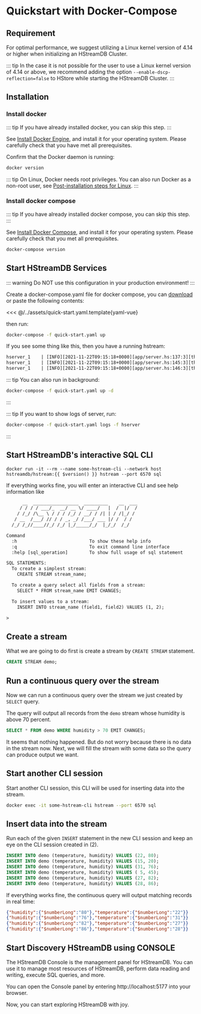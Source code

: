 # Quickstart with Docker-Compose

## Requirement

For optimal performance, we suggest utilizing a Linux kernel version of 4.14 or
higher when initializing an HStreamDB Cluster.

::: tip
In the case it is not possible for the user to use a Linux kernel version of
4.14 or above, we recommend adding the option `--enable-dscp-reflection=false`
to HStore while starting the HStreamDB Cluster.
:::

## Installation

### Install docker

::: tip
If you have already installed docker, you can skip this step.
:::

See [Install Docker Engine](https://docs.docker.com/engine/install/), and
install it for your operating system. Please carefully check that you have met
all prerequisites.

Confirm that the Docker daemon is running:

```sh
docker version
```

::: tip
On Linux, Docker needs root privileges. You can also run Docker as a
non-root user, see [Post-installation steps for Linux][non-root-docker].
:::

### Install docker compose

::: tip
If you have already installed docker compose, you can skip this step.
:::

See [Install Docker Compose](https://docs.docker.com/compose/install/), and
install it for your operating system. Please carefully check that you met all
prerequisites.

```sh
docker-compose version
```

## Start HStreamDB Services

::: warning
Do NOT use this configuration in your production environment!
:::

Create a docker-compose.yaml file for docker compose, you can
[download][quick-start.yaml] or paste the following contents:

<<< @/../assets/quick-start.yaml.template{yaml-vue}

then run:

```sh
docker-compose -f quick-start.yaml up
```

If you see some thing like this, then you have a running hstream:

```txt
hserver_1    | [INFO][2021-11-22T09:15:18+0000][app/server.hs:137:3][thread#67]************************
hserver_1    | [INFO][2021-11-22T09:15:18+0000][app/server.hs:145:3][thread#67]Server started on port 6570
hserver_1    | [INFO][2021-11-22T09:15:18+0000][app/server.hs:146:3][thread#67]*************************
```

::: tip
You can also run in background:
```sh
docker-compose -f quick-start.yaml up -d
```
:::

::: tip
If you want to show logs of server, run:
```sh
docker-compose -f quick-start.yaml logs -f hserver
```
:::

## Start HStreamDB's interactive SQL CLI

```sh-vue
docker run -it --rm --name some-hstream-cli --network host hstreamdb/hstream:{{ $version() }} hstream --port 6570 sql
```

If everything works fine, you will enter an interactive CLI and see help
information like

```txt
      __  _________________  _________    __  ___
     / / / / ___/_  __/ __ \/ ____/   |  /  |/  /
    / /_/ /\__ \ / / / /_/ / __/ / /| | / /|_/ /
   / __  /___/ // / / _, _/ /___/ ___ |/ /  / /
  /_/ /_//____//_/ /_/ |_/_____/_/  |_/_/  /_/

Command
  :h                           To show these help info
  :q                           To exit command line interface
  :help [sql_operation]        To show full usage of sql statement

SQL STATEMENTS:
  To create a simplest stream:
    CREATE STREAM stream_name;

  To create a query select all fields from a stream:
    SELECT * FROM stream_name EMIT CHANGES;

  To insert values to a stream:
    INSERT INTO stream_name (field1, field2) VALUES (1, 2);

>
```

## Create a stream

What we are going to do first is create a stream by `CREATE STREAM` statement.

```sql
CREATE STREAM demo;
```

## Run a continuous query over the stream

Now we can run a continuous query over the stream we just created by `SELECT`
query.

The query will output all records from the `demo` stream whose humidity is above
70 percent.

```sql
SELECT * FROM demo WHERE humidity > 70 EMIT CHANGES;
```

It seems that nothing happened. But do not worry because there is no data in the
stream now. Next, we will fill the stream with some data so the query can
produce output we want.

## Start another CLI session

Start another CLI session, this CLI will be used for inserting data into the
stream.

```sh
docker exec -it some-hstream-cli hstream --port 6570 sql
```

## Insert data into the stream

Run each of the given `INSERT` statement in the new CLI session and keep an eye
on the CLI session created in (2).

```sql
INSERT INTO demo (temperature, humidity) VALUES (22, 80);
INSERT INTO demo (temperature, humidity) VALUES (15, 20);
INSERT INTO demo (temperature, humidity) VALUES (31, 76);
INSERT INTO demo (temperature, humidity) VALUES ( 5, 45);
INSERT INTO demo (temperature, humidity) VALUES (27, 82);
INSERT INTO demo (temperature, humidity) VALUES (28, 86);
```

If everything works fine, the continuous query will output matching records in
real time:

```json
{"humidity":{"$numberLong":"80"},"temperature":{"$numberLong":"22"}}
{"humidity":{"$numberLong":"76"},"temperature":{"$numberLong":"31"}}
{"humidity":{"$numberLong":"82"},"temperature":{"$numberLong":"27"}}
{"humidity":{"$numberLong":"86"},"temperature":{"$numberLong":"28"}}
```

[non-root-docker]: https://docs.docker.com/engine/install/linux-postinstall/#manage-docker-as-a-non-root-user
[quick-start.yaml]: https://raw.githubusercontent.com/hstreamdb/docs-next/main/assets/quick-start.yaml

## Start Discovery HStreamDB using CONSOLE

The HStreamDB Console is the management panel for HStreamDB. You can use it to manage most resources of HStreamDB, perform data reading and writing, execute SQL queries, and more.

You can open the Console panel by entering http://localhost:5177 into your browser. 

Now, you can start exploring HStreamDB with joy.
